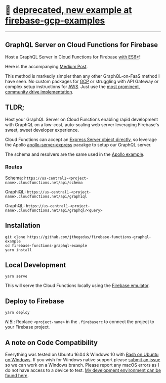 # 🚨 [deprecated, new example at firebase-gcp-examples](https://github.com/jthegedus/firebase-gcp-examples)

---

## GraphQL Server on Cloud Functions for Firebase

Host a GraphQL Server in Cloud Functions for Firebase [with ES6+](https://github.com/jthegedus/firebase-functions-es6-example)!

Here is the accompanying [Medium Post](https://medium.com/@jthegedus/graphql-server-on-cloud-functions-for-firebase-ae97441399c0).

This method is markedly simpler than any other GraphQL-on-FaaS method I have seen. No custom packages for [GCP](https://github.com/nicolasdao/google-graphql-functions) or struggling with API Gateway or complex setup instructions for [AWS](https://github.com/apollographql/graphql-server/tree/master/packages/graphql-server-lambda). Just use the [most prominent, community drive implementation](http://dev.apollodata.com/tools/graphql-server/index.html).

## TLDR;
Host your GraphQL Server on Cloud Functions enabling rapid development with GraphQL on a low-cost, auto-scaling web server leveraging Firebase's sweet, sweet developer experience.

Cloud Functions can accept an [Express Server object directly](http://stackoverflow.com/questions/43579442/cloud-functions-for-firebase-and-express), so leverage the Apollo [apollo-server-express](https://github.com/apollographql/apollo-server) pacakge to setup our GraphQL server.

The schema and resolvers are the same used in the [Apollo example](https://github.com/apollographql/frontpage-server).

### Routes
Schema: `https://us-central1-<project-name>.cloudfunctions.net/api/schema`

GraphiQL: `https://us-central1-<project-name>.cloudfunctions.net/api/graphiql`

GraphQL: `https://us-central1-<project-name>.cloudfunctions.net/api/graphql?<query>`

## Installation
```
git clone https://github.com/jthegedus/firebase-functions-graphql-example
cd firebase-functions-graphql-example
yarn install
```

## Local Development
```
yarn serve
```
This will serve the Cloud Functions locally using the [Firebase emulator](https://firebase.google.com/docs/functions/local-emulator).

## Deploy to Firebase
```
yarn deploy
```
*N.B.*: Replace `<project-name>` in the `.firebaserc` to connect the project to your Firebase project.

## A note on Code Compatibility
Everything was tested on Ubuntu 16.04 & Windows 10 with [Bash on Ubuntu on Windows](https://msdn.microsoft.com/en-au/commandline/wsl/about). If you wish for Windows native support please [submit an issue](https://github.com/jthegedus/firebase-functions-graphql-example/issues/new) so we can work on a Windows branch. Please report any macOS errors as I do not have access to a device to test. [My development environment can be found here](https://github.com/jthegedus/dotfiles).
